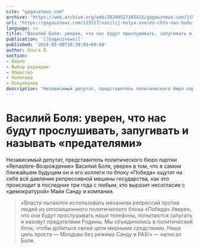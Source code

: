 ```yaml
---
site: "gagauznews.com"
archive: "https://web.archive.org/web/20240527165415/gagauznews.com/115317/vasilij-bolya-uveren-chto-nas-budut-proslushivat-zapugivat-i-nazyvat-predatelyami.html"
url: "https://gagauznews.com/115317/vasilij-bolya-uveren-chto-nas-budut-proslushivat-zapugivat-i-nazyvat-predatelyami.html"
language: ru
title: "Василий Боля: уверен, что нас будут прослушивать, запугивать и называть «предателями»"
publication: '[[Gagauznews]]'
published: '2024-05-08T16:39:01+00:00'
author: Ольга Л.
section:
- Видео
- Выбор редакции
- Общество
- Политика
- Популярное
description: "Независимый депутат, представитель политического бюро партии «Renastere-Возрождение» Василий Боля, уверен в том, что в самом ближайшем будущем он и его коллеги по блоку «Победа» ощутят на себе всё давление репрессивной машины государства, как это происходит в последние три года с любым, кто выразит несогласие с «демократурой» Майи Санду и компании. «Власти пытаются использовать механизм репрессий против людей из оппозиционного политического блока «Победа».Уверен, что они будут прослушивать наши телефоны, попытаются запугать и назовут предателями Родины. Мы объединились в политический блок, чтобы добиться своей цели мирными средствами. Наша цель проста — Молдова без режима Санду и PAS!» — написал Боля."
---
```


# Василий Боля: уверен, что нас будут прослушивать, запугивать и называть «предателями»

Независимый депутат, представитель политического бюро партии «Renastere-Возрождение» Василий Боля, уверен в том, что в самом ближайшем будущем он и его коллеги по блоку «Победа» ощутят на себе всё давление репрессивной машины государства, как это происходит в последние три года с любым, кто выразит несогласие с «демократурой» Майи Санду и компании.

> «Власти пытаются использовать механизм репрессий против людей из оппозиционного политического блока «Победа».Уверен, что они будут прослушивать наши телефоны, попытаются запугать и назовут предателями Родины. Мы объединились в политический блок, чтобы добиться своей цели мирными средствами. Наша цель проста — Молдова без режима Санду и PAS!» — написал Боля.